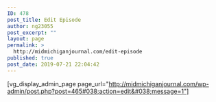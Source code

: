 ```yaml
---
ID: 478
post_title: Edit Episode
author: ng23055
post_excerpt: ""
layout: page
permalink: >
  http://midmichiganjournal.com/edit-episode
published: true
post_date: 2019-07-21 22:04:42
---
```

[vg_display_admin_page page_url="http://midmichiganjournal.com/wp-admin/post.php?post=465#038;action=edit&#038;message=1"]